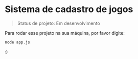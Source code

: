 # Sistema de cadastro de jogos

>Status de projeto: Em desenvolvimento

Para rodar esse projeto na sua máquina, por favor digite:
```
node app.js 
```
:)